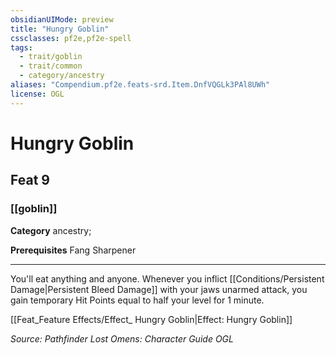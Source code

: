 ```yaml
---
obsidianUIMode: preview
title: "Hungry Goblin"
cssclasses: pf2e,pf2e-spell
tags:
  - trait/goblin
  - trait/common
  - category/ancestry
aliases: "Compendium.pf2e.feats-srd.Item.DnfVQGLk3PAl8UWh"
license: OGL
---
```

# Hungry Goblin
## Feat 9
### [[goblin]]

**Category** ancestry; 



**Prerequisites** Fang Sharpener
* * *
You'll eat anything and anyone. Whenever you inflict [[Conditions/Persistent Damage|Persistent Bleed Damage]] with your jaws unarmed attack, you gain temporary Hit Points equal to half your level for 1 minute.

[[Feat_Feature Effects/Effect_ Hungry Goblin|Effect: Hungry Goblin]]

*Source: Pathfinder Lost Omens: Character Guide*
*OGL*